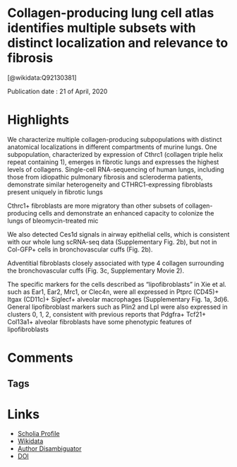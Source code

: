 
Collagen-producing lung cell atlas identifies multiple subsets with distinct localization and relevance to fibrosis
===================================================================================================================
  
  [@wikidata:Q92130381]  
  
Publication date : 21 of April, 2020  

# Highlights

We characterize multiple collagen-producing subpopulations with distinct anatomical localizations in different compartments of murine lungs. One subpopulation, characterized by expression of Cthrc1 (collagen triple helix repeat containing 1), emerges in fibrotic lungs and expresses the highest levels of collagens. Single-cell RNA-sequencing of human lungs, including those from idiopathic pulmonary fibrosis and scleroderma patients, demonstrate similar heterogeneity and CTHRC1-expressing fibroblasts present uniquely in fibrotic lungs

 Cthrc1+ fibroblasts are more migratory than other subsets of collagen-producing cells and demonstrate an enhanced capacity to colonize the lungs of bleomycin-treated mic

 We also detected Ces1d signals in airway epithelial cells, which is consistent with our whole lung scRNA-seq data (Supplementary Fig. 2b), but not in Col-GFP+ cells in bronchovascular cuffs (Fig. 2b).

 
Adventitial fibroblasts closely associated with type 4 collagen surrounding the bronchovascular cuffs (Fig. 3c, Supplementary Movie 2). 


The specific markers for the cells described as “lipofibroblasts” in Xie et al. such as Ear1, Ear2, Mrc1, or Clec4n, were all expressed in Ptprc (CD45)+ Itgax (CD11c)+ Siglecf+ alveolar macrophages (Supplementary Fig. 1a, 3d)6. General lipofibroblast markers such as Plin2 and Lpl were also expressed in clusters 0, 1, 2, consistent with previous reports that Pdgfra+ Tcf21+ Col13a1+ alveolar fibroblasts have some phenotypic features of lipofibroblasts

# Comments

## Tags

# Links
  
 * [Scholia Profile](https://scholia.toolforge.org/work/Q92130381)  
 * [Wikidata](https://www.wikidata.org/wiki/Q92130381)  
 * [Author Disambiguator](https://author-disambiguator.toolforge.org/work_item_oauth.php?id=Q92130381&batch_id=&match=1&author_list_id=&doit=Get+author+links+for+work)  
 * [DOI](https://doi.org/10.1038/S41467-020-15647-5)  
